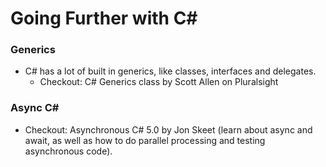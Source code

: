 # Going Further with C#

### Generics
* C# has a lot of built in generics, like classes, interfaces and delegates. 
    * Checkout: C# Generics class by Scott Allen on Pluralsight

### Async C#
* Checkout: Asynchronous C# 5.0 by Jon Skeet (learn about async and await, as well as how to do parallel processing and testing asynchronous code).
